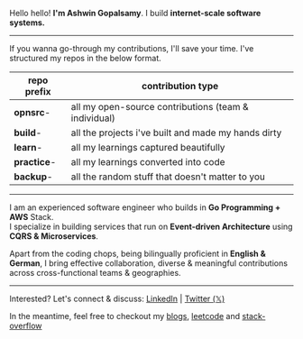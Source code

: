 Hello hello! **I'm Ashwin Gopalsamy**. 
I build **internet-scale software systems.**

---

If you wanna go-through my contributions, I'll save your time. I've structured my repos in the below format.

| **repo prefix**  	| **contribution type**                                	|
|------------------	|------------------------------------------------------	|
| **opnsrc**-      	| all my open-source contributions (team & individual) 	|
| **build**-       	| all the projects i've built and made my hands dirty  	|
| **learn**-       	| all my learnings captured beautifully                	|
| **practice**-    	| all my learnings converted into code                 	|
| **backup**-      	| all the random stuff that doesn't matter to you      	|

---

I am an experienced software engineer who builds in **Go Programming + AWS** Stack. <br>
I specialize in building services that run on **Event-driven Architecture** using **CQRS & Microservices**. <br>

Apart from the coding chops, being bilingually proficient in **English & German**, I bring effective collaboration, diverse & meaningful contributions across cross-functional teams & geographies.

---
Interested? Let's connect & discuss: [LinkedIn](https://www.linkedin.com/in/ashwin2125) | [Twitter (𝕏)](https://www.x.com/ashwin2125)

In the meantime, feel free to checkout my [blogs](https://hashnode.com/@ashwin2125), [leetcode](https://leetcode.com/ashwin2125/) and [stack-overflow](https://stackoverflow.com/users/12538720/ashwin2125)
